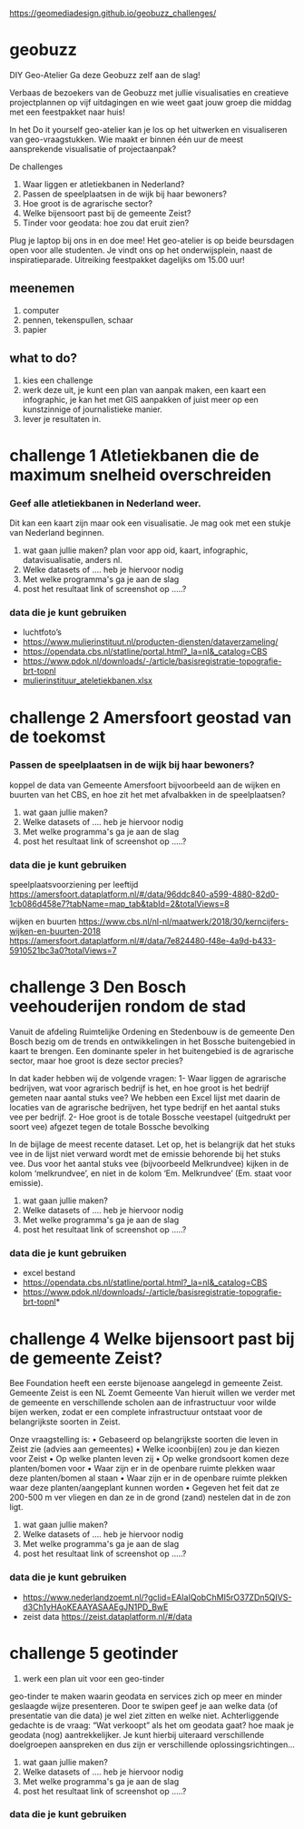 https://geomediadesign.github.io/geobuzz_challenges/

# geobuzz

DIY Geo-Atelier 
Ga deze Geobuzz zelf aan de slag! 

Verbaas de bezoekers van de Geobuzz met jullie visualisaties en creatieve projectplannen op vijf uitdagingen en wie weet gaat jouw groep die middag met een feestpakket naar huis!

In het Do it yourself geo-atelier kan je los op het uitwerken en visualiseren van geo-vraagstukken. Wie maakt er binnen één uur de meest aansprekende visualisatie of projectaanpak?

De challenges
1. Waar liggen er atletiekbanen in Nederland?
2. Passen de speelplaatsen in de wijk bij haar bewoners?
3. Hoe groot is de agrarische sector?
4. Welke bijensoort past bij de gemeente Zeist? 
5. Tinder voor geodata: hoe zou dat eruit zien?

Plug je laptop bij ons in en doe mee!
Het geo-atelier is op beide beursdagen open voor alle studenten. Je vindt ons op het onderwijsplein, naast de inspiratieparade. 
Uitreiking feestpakket dagelijks om 15.00 uur!


## meenemen
1. computer 
2. pennen, tekenspullen, schaar
3. papier

## what to do?
1. kies een challenge
2. werk deze uit, je kunt een plan van aanpak maken, een kaart een infographic, je kan het met GIS aanpakken of juist meer op een kunstzinnige of journalistieke manier. 
3. lever je resultaten in. 


# challenge 1 Atletiekbanen die de maximum snelheid overschreiden
### Geef alle atletiekbanen in Nederland weer. 

Dit kan een kaart zijn maar ook een visualisatie. Je mag ook met een stukje van Nederland beginnen.

1. wat gaan jullie maken? plan voor app oid, kaart, infographic, datavisualisatie, anders nl. 
2. Welke datasets of .... heb je hiervoor nodig
3. Met welke programma's ga je aan de slag
4. post het resultaat link of screenshot op .....?


### data die je kunt gebruiken
* luchtfoto’s
* <https://www.mulierinstituut.nl/producten-diensten/dataverzameling/>
* <https://opendata.cbs.nl/statline/portal.html?_la=nl&_catalog=CBS>
* <https://www.pdok.nl/downloads/-/article/basisregistratie-topografie-brt-topnl>
* [mulierinstituur_ateletiekbanen.xlsx](../master/exportatletiekaeres.xlsx
)


# challenge 2 Amersfoort geostad van de toekomst
### Passen de speelplaatsen in de wijk bij haar bewoners?

koppel de data van Gemeente Amersfoort bijvoorbeeld aan de wijken en buurten van het CBS, en hoe zit het met afvalbakken in de speelplaatsen? 


1. wat gaan jullie maken?
2. Welke datasets of .... heb je hiervoor nodig
3. Met welke programma's ga je aan de slag
4. post het resultaat link of screenshot op .....? 


### data die je kunt gebruiken
speelplaatsvoorziening per leeftijd
<https://amersfoort.dataplatform.nl/#/data/96ddc840-a599-4880-82d0-1cb086d458e7?tabName=map_tab&tabId=2&totalViews=8>

wijken en buurten
<https://www.cbs.nl/nl-nl/maatwerk/2018/30/kerncijfers-wijken-en-buurten-2018>
<https://amersfoort.dataplatform.nl/#/data/7e824480-f48e-4a9d-b433-5910521bc3a0?totalViews=7>



# challenge 3 Den Bosch veehouderijen rondom de stad
Vanuit de afdeling Ruimtelijke Ordening en Stedenbouw is de gemeente Den Bosch bezig om de trends en ontwikkelingen in het Bossche buitengebied in kaart te brengen.
Een dominante speler in het buitengebied is de agrarische sector, maar hoe groot is deze sector precies?

In dat kader hebben wij de volgende vragen:
1-  Waar liggen de agrarische bedrijven, wat voor agrarisch bedrijf is het, en hoe groot is het bedrijf gemeten naar aantal stuks vee?
We hebben een Excel lijst met daarin de locaties van de agrarische bedrijven, het type bedrijf en het aantal stuks vee per bedrijf.
2-  Hoe groot is de totale Bossche veestapel (uitgedrukt per soort vee) afgezet tegen de totale Bossche bevolking

In de bijlage de meest recente dataset. Let op, het is belangrijk dat het stuks vee in de lijst niet verward wordt met de emissie behorende bij het stuks vee. Dus voor het aantal stuks vee (bijvoorbeeld Melkrundvee) kijken in de kolom ‘melkrundvee’, en niet in de kolom ‘Em. Melkrundvee’ (Em. staat voor emissie).


1. wat gaan jullie maken?
2. Welke datasets of .... heb je hiervoor nodig
3. Met welke programma's ga je aan de slag
4. post het resultaat link of screenshot op .....? 


### data die je kunt gebruiken
* excel bestand
* <https://opendata.cbs.nl/statline/portal.html?_la=nl&_catalog=CBS>
* <https://www.pdok.nl/downloads/-/article/basisregistratie-topografie-brt-topnl>* 

# challenge 4  Welke bijensoort past bij de gemeente Zeist? 

Bee Foundation heeft een eerste bijenoase aangelegd in gemeente Zeist.
Gemeente Zeist is een NL Zoemt Gemeente
Van hieruit willen we verder met de gemeente en verschillende scholen aan de infrastructuur voor wilde bijen werken, zodat er een complete infrastructuur ontstaat voor de belangrijkste soorten in Zeist.


Onze vraagstelling is:
•  Gebaseerd op belangrijkste soorten die leven in Zeist zie  (advies aan gemeentes)
•  Welke icoonbij(en) zou je dan kiezen voor Zeist
•  Op welke planten leven zij
•  Op welke grondsoort komen deze planten/bomen voor
•  Waar zijn er in de openbare ruimte plekken waar deze planten/bomen al staan
•  Waar zijn er in de openbare ruimte plekken waar deze planten/aangeplant kunnen worden
•  Gegeven het feit dat ze 200-500 m ver vliegen en dan ze in de grond (zand) nestelen dat in de zon ligt.


1. wat gaan jullie maken?
2. Welke datasets of .... heb je hiervoor nodig
3. Met welke programma's ga je aan de slag
4. post het resultaat link of screenshot op .....? 


### data die je kunt gebruiken
* <https://www.nederlandzoemt.nl/?gclid=EAIaIQobChMI5rO37ZDn5QIVS-d3Ch1yHAoKEAAYASAAEgJN1PD_BwE>
* zeist data
<https://zeist.dataplatform.nl/#/data>


# challenge 5 geotinder
1. werk een plan uit voor een geo-tinder

geo-tinder te maken waarin geodata en services zich op meer en minder geslaagde wijze presenteren. Door te swipen geef je aan welke data (of presentatie van die data) je wel ziet zitten en welke niet. Achterliggende gedachte is de vraag: “Wat verkoopt” als het om geodata gaat? hoe maak je geodata (nog) aantrekkelijker. Je kunt hierbij uiteraard verschillende doelgroepen aanspreken en dus zijn er verschillende oplossingsrichtingen… 


1. wat gaan jullie maken?
2. Welke datasets of .... heb je hiervoor nodig
3. Met welke programma's ga je aan de slag
4. post het resultaat link of screenshot op .....? 


### data die je kunt gebruiken




 
 
